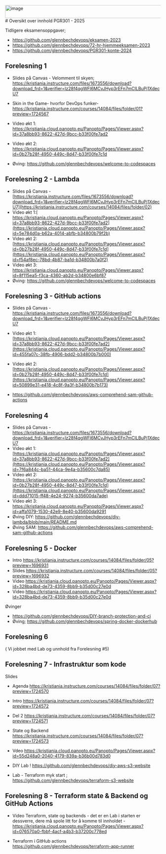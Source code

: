 <img width="662" height="42" alt="image" src="https://github.com/user-attachments/assets/45116121-ddf0-41b9-8ff5-6df9ae132c7a" />
# Oversikt over innhold PGR301 - 2025

Tidligere eksamensoppgaver; 

* https://github.com/glennbechdevops/eksamen-2023
* https://github.com/glennbechdevops/72-hr-hjemmeeksamen-2023
* https://github.com/glennbechdevops/PGR301-konte-2024
  
## Forelesning 1

* Slides på Canvas - Velomment til skyen;  https://kristiania.instructure.com/files/1673556/download?download_frd=1&verifier=lz28f4qgWFl6MCvJHyp3rEFn7mCILBuPj1XdecU7
* Skin in the Game- hvorfor DevOps funker- https://kristiania.instructure.com/courses/14084/files/folder/01?preview=1724567
  
* Video økt 1: https://kristiania.cloud.panopto.eu/Panopto/Pages/Viewer.aspx?id=37a8bb93-8622-427d-9bcc-b33f00fe7ad2
* Video økt 2: https://kristiania.cloud.panopto.eu/Panopto/Pages/Viewer.aspx?id=0b27b28f-4950-449c-8d47-b33f00fe7c1d
* Øving: https://github.com/glennbechdevops/welcome-to-codespaces 

## Forelesning 2 - Lambda 

* Slides på Canvas - [https://kristiania.instructure.com/files/1673556/download?download_frd=1&verifier=lz28f4qgWFl6MCvJHyp3rEFn7mCILBuPj1XdecU7](https://kristiania.instructure.com/courses/14084/files/folder/02)
* Video økt 1:[ https://kristiania.cloud.panopto.eu/Panopto/Pages/Viewer.aspx?id=37a8bb93-8622-427d-9bcc-b33f00fe7ad2](https://kristiania.cloud.panopto.eu/Panopto/Pages/Viewer.aspx?id=5e784d0a-b62a-4014-abfb-b34800b79f2b)
* Video økt 2: [https://kristiania.cloud.panopto.eu/Panopto/Pages/Viewer.aspx?id=0b27b28f-4950-449c-8d47-b33f00fe7c1d](https://kristiania.cloud.panopto.eu/Panopto/Pages/Viewer.aspx?id=f54af8ec-78bd-4b87-ba1d-b34800b7a0f2)
* Video økt 3: https://kristiania.cloud.panopto.eu/Panopto/Pages/Viewer.aspx?id=8f115ea5-f3ca-4360-ab2d-b34800e6bf87
* Øving: https://github.com/glennbechdevops/welcome-to-codespaces 

## Forelesning 3 - GitHub actions 

* Slides på Canvas - https://kristiania.instructure.com/files/1673556/download?download_frd=1&verifier=lz28f4qgWFl6MCvJHyp3rEFn7mCILBuPj1XdecU7
* Video økt 1: [https://kristiania.cloud.panopto.eu/Panopto/Pages/Viewer.aspx?id=37a8bb93-8622-427d-9bcc-b33f00fe7ad2](https://kristiania.cloud.panopto.eu/Panopto/Pages/Viewer.aspx?id=455fa07c-38fb-4906-bdd2-b34800b7b000)
* Video økt 2: [https://kristiania.cloud.panopto.eu/Panopto/Pages/Viewer.aspx?id=0b27b28f-4950-449c-8d47-b33f00fe7c1d](https://kristiania.cloud.panopto.eu/Panopto/Pages/Viewer.aspx?id=50899e31-e418-4c8f-9a3f-b34800b7b173)

* https://github.com/glennbechdevops/aws-comprehend-sam-github-actions

## Forelesning 4

* Slides på Canvas - https://kristiania.instructure.com/files/1673556/download?download_frd=1&verifier=lz28f4qgWFl6MCvJHyp3rEFn7mCILBuPj1XdecU7
* Video økt 1: [https://kristiania.cloud.panopto.eu/Panopto/Pages/Viewer.aspx?id=37a8bb93-8622-427d-9bcc-b33f00fe7ad2](https://kristiania.cloud.panopto.eu/Panopto/Pages/Viewer.aspx?id=7f6a844c-ba51-44ca-9e4a-b35600c7da85)
* Video økt 2: [https://kristiania.cloud.panopto.eu/Panopto/Pages/Viewer.aspx?id=0b27b28f-4950-449c-8d47-b33f00fe7c1d](https://kristiania.cloud.panopto.eu/Panopto/Pages/Viewer.aspx?id=ddd71015-ff48-4e24-9274-b35600da7ade)
* Video økt 3: https://kristiania.cloud.panopto.eu/Panopto/Pages/Viewer.aspx?id=affa1079-1530-42e9-8e40-b35600da9291
* Øving DIY: https://github.com/glennbechdevops/diy-lambda/blob/main/README.md
* Øving SAM: https://github.com/glennbechdevops/aws-comprehend-sam-github-actions

 ## Forelesning 5 - Docker 

* Intro https://kristiania.instructure.com/courses/14084/files/folder/05?preview=1696931
* Slides https://kristiania.instructure.com/courses/14084/files/folder/05?preview=1696932
* Video https://kristiania.cloud.panopto.eu/Panopto/Pages/Viewer.aspx?id=328ba4bd-de73-4359-8bb9-b35d00c27e0d
* Video https://kristiania.cloud.panopto.eu/Panopto/Pages/Viewer.aspx?id=328ba4bd-de73-4359-8bb9-b35d00c27e0d

Øvinger

* https://github.com/glennbechdevops/DIY-branch-protection-and-ci
* Øving; https://github.com/glennbechdevops/spring-docker-dockerhub

 ## Forelesning 6

 ( Vi jobbet med Lab og unnhold fra Forelesning #5) 

 ## Forelesning 7 - Infrastruktur som kode 

Slides 

* Agenda   https://kristiania.instructure.com/courses/14084/files/folder/07?preview=1724570
* Intro https://kristiania.instructure.com/courses/14084/files/folder/07?preview=1724572
* Del 2 https://kristiania.instructure.com/courses/14084/files/folder/07?preview=1724571
* State og Backend https://kristiania.instructure.com/courses/14084/files/folder/07?preview=1724573

 * Vdeo https://kristiania.cloud.panopto.eu/Panopto/Pages/Viewer.aspx?id=55d248a0-2040-4179-839a-b36b00d783d0

* DIY Lab !  https://github.com/glennbechdevops/diy-aws-s3-website
* Lab - Terraform myk start ; https://github.com/glennbechdevops/terraform-s3-website

 ## Forelesning 8 - Terraform state & Backend og GitHub Actions

* Video Terraform, state og backends - det er en Lab i starten er dessverre, dere må spole litt for å komme til innholdet - https://kristiania.cloud.panopto.eu/Panopto/Pages/Viewer.aspx?id=076570a0-fbbf-4acf-a4b3-b37200c778ed

* Terraform i GitHub actions https://github.com/glennbechdevops/terraform-app-runner
 

